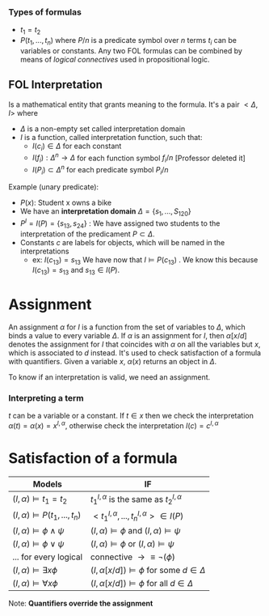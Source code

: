 ### Types of formulas
- $t_1 = t_2$
- $P(t_1, ..., t_n)$ where $P/n$ is a predicate symbol over $n$ terms
$t_i$ can be variables or constants.
Any two FOL formulas can be combined by means of *logical connectives* used in propositional logic.

## FOL Interpretation
Is a mathematical entity that grants meaning to the formula. It's a pair $<\Delta,I>$ where
- $\Delta$ is a non-empty set called interpretation domain
- $I$ is a function, called interpretation function, such that:
	- $I(c_i) \in \Delta$ for each constant
	- $I(f_i): \Delta^n \rightarrow \Delta$ for each function symbol $f_i/n$ \[Professor deleted it\]
	- $I(P_i) \subset \Delta^n$ for each predicate symbol $P_i/n$  

Example (unary predicate):
- $P(x):$ Student x owns a bike
- We have an **interpretation domain** $\Delta = \{s_1, ..., S_{120}\}$
- $P^I = I(P) = \{s_{13}, s_{24} \}$ : We have assigned two students to the interpretation of the predicament $P \subset \Delta$.
- Constants $c$ are labels for objects, which will be named in the interpretations
	- ex: $I(c_{13}) = s_{13}$ 
We have now that $I \models P(c_{13})$ . We know this because $I(c_{13}) = s_{13}$ and  $s_{13} \in I(P)$.
# Assignment
An assignment $\alpha$ for $I$ is a function from the set of variables to $\Delta$, which binds a value to every variable $\Delta$.
If $\alpha$ is an assignment for $I$, then $\alpha[x/d]$ denotes the assignment for $I$ that coincides with $\alpha$ on all the variables but $x$, which is associated to $d$ instead. It's used to check satisfaction of a formula with quantifiers.
Given a variable $x$, $\alpha(x)$ returns an object in $\Delta$.

To know if an interpretation is valid, we need an assignment.
### Interpreting a term
$t$ can be a variable or a constant. If $t \in x$ then we check the interpretation $\alpha(t)= \alpha(x) = x^{I,\alpha}$, otherwise check the interpretation $I(c) = c^{I, \alpha}$   

# Satisfaction of a formula

| Models                                 | IF                                                        |
| -------------------------------------- | --------------------------------------------------------- |
| $(I, \alpha) \models t_1 = t_2$        | $t_1^{I,\alpha}$  is the same as $t_2^{I,\alpha}$         |
| $(I, \alpha) \models P(t_1, ...,t_n)$  | $<t_1^{I, \alpha},...,t_n^{I, \alpha}> \in I(P)$          |
| $(I, \alpha) \models \phi \wedge \psi$ | $(I, \alpha) \models \phi$ and $(I, \alpha) \models \psi$ |
| $(I, \alpha) \models \phi \vee \psi$   | $(I, \alpha) \models \phi$ or $(I, \alpha) \models \psi$  |
| ... for every logical                  | connective $\rightarrow \equiv \neg (\phi)$               |
| $(I, \alpha) \models \exists x \phi$   | $(I, \alpha[x/d]) \models \phi$ for some $d \in \Delta$   |
| $(I, \alpha) \models \forall x \phi$   | $(I, \alpha[x/d]) \models \phi$ for all $d \in \Delta$    |

Note: **Quantifiers override the assignment**
